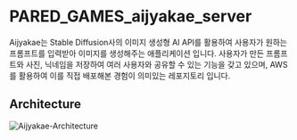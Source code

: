 # PARED_GAMES_aijyakae_server
Aijyakae는 Stable Diffusion사의 이미지 생성형 AI API를 활용하여
사용자가 원하는 프롬프트를 입력받아 이미지를 생성해주는 애플리케이션 입니다.
사용자가 만든 프롬프트와 사진, 닉네임을 저장하여 여러 사용자와 공유할 수 있는 기능을 갖고 있으며,
AWS를 활용하여 이를 직접 배포해본 경험이 의미있는 레포지토리 입니다.


## Architecture

![Aijyakae-Architecture](https://github.com/user-attachments/assets/6c9b1a87-7735-453e-9241-5795638c22ba)

